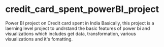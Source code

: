 # credit_card_spent_powerBI_project
Power BI project on Credit card spent in India
Basically, this project is a laerning level project to undrstand the basic features of power bi and visualizations which includes get data, transformation,
various visualizations and it's fomatting.
